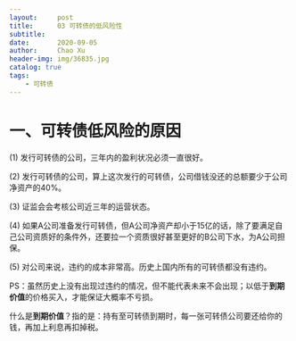 ```yaml
---
layout:     post
title:      03 可转债的低风险性
subtitle:   
date:       2020-09-05
author:     Chao Xu
header-img: img/36835.jpg
catalog: true
tags:
    - 可转债
---
```


# 一、可转债低风险的原因

(1) 发行可转债的公司，三年内的盈利状况必须一直很好。

(2) 发行可转债的公司，算上这次发行的可转债，公司借钱没还的总额要少于公司净资产的40%。

(3) 证监会会考核公司近三年的运营状态。

(4) 如果A公司准备发行可转债，但A公司净资产却小于15亿的话，除了要满足自己公司资质好的条件外，还要拉一个资质很好甚至更好的B公司下水，为A公司担保。

(5) 对公司来说，违约的成本非常高。历史上国内所有的可转债都没有违约。

PS：虽然历史上没有出现过违约的情况，但不能代表未来不会出现；以低于**到期价值**的价格买入，才能保证大概率不亏损。

什么是**到期价值**？指的是：持有至可转债到期时，每一张可转债公司要还给你的钱，再加上利息再扣掉税。